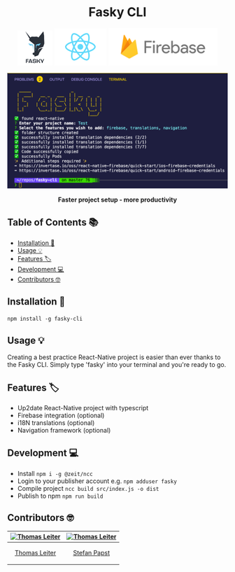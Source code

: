 <h1 align="center"> Fasky CLI </h1>

<p align="center">
    <img alt="GitPoint" title="GitPoint" src="./assets/fasky.png" width="80">
    <img alt="GitPoint" title="GitPoint" src="./assets/react_native.png" width="120">
    <img alt="GitPoint" title="GitPoint" src="./assets/firebase.png" width="250">
</p>

<p align="center">
    <img alt="showcase" src="./assets/cli.png" width="700">
</p>

<div align="center">
  <strong>Faster project setup - more productivity</strong> 
</div>
<div align="center">
</div>

## Table of Contents 📚

- [Installation 🔧](#introduction)
- [Usage 💡](#usage)
- [Features 🏷](#features)
- [Development 💻](#development)
- [Contributors 🤓](#Contributors-)

## Installation 🔧

`npm install -g fasky-cli`

## Usage 💡

Creating a best practice React-Native project is easier than ever thanks to the Fasky CLI. Simply type 'fasky' into your terminal and you're ready to go.

## Features 🏷

- Up2date React-Native project with typescript
- Firebase integration (optional)
- i18N translations (optional)
- Navigation framework (optional)

## Development 💻

- Install `npm i -g @zeit/ncc`
- Login to your publisher account e.g. `npm adduser fasky`
- Compile project `ncc build src/index.js -o dist`
- Publish to npm `npm run build`

## Contributors 🤓

| [<img alt="Thomas Leiter" src="https://avatars3.githubusercontent.com/u/20393156?s=400&u=ae0a43de5d81d58a698abffe4e2ede024f2b6700&v=4" width="117">](https://github.com/tomLadder) | [<img alt="Thomas Leiter" src="https://avatars2.githubusercontent.com/u/11005451?s=460&v=4" width="117">](https://github.com/sutefan1) |
| ---------------------------------------------------------------------------------------------------------------------------------------------------------------------------------- | -------------------------------------------------------------------------------------------------------------------------------------- |
| <p align="center">[Thomas Leiter](https://github.com/tomLadder) </p>                                                                                                               | <p align="center">[Stefan Papst](https://github.com/sutefan1) </p>                                                                     |
